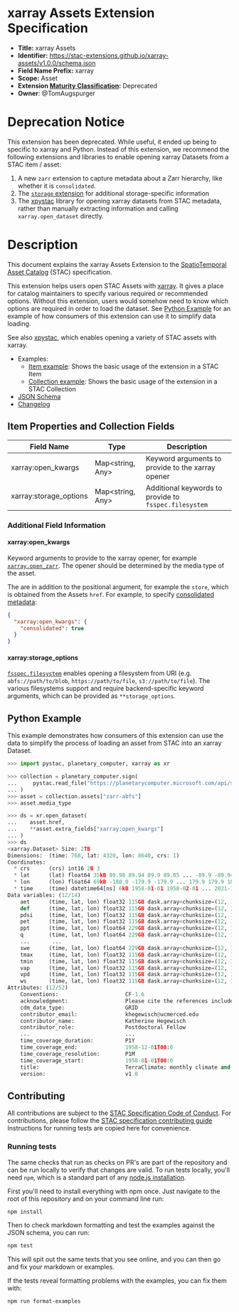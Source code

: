 # xarray Assets Extension Specification

- **Title:** xarray Assets
- **Identifier:** <https://stac-extensions.github.io/xarray-assets/v1.0.0/schema.json>
- **Field Name Prefix:** xarray
- **Scope:** Asset
- **Extension [Maturity Classification](https://github.com/radiantearth/stac-spec/tree/master/extensions/README.md#extension-maturity):** Deprecated
- **Owner**: @TomAugspurger


# Deprecation Notice

This extension has been deprecated. While useful, it ended up being to specific to xarray and Python.
Instead of this extension, we recommend the following extensions and libraries to enable opening
xarray Datasets from a STAC item / asset:

1. A new `zarr` extension to capture metadata about a Zarr hierarchy, like whether it is `consolidated`.
2. The [`storage` extension](https://github.com/stac-extensions/storage) for additional storage-specific information
3. The [xpystac](https://github.com/stac-utils/xpystac) library for opening xarray datasets from STAC metadata, rather than manually extracting information and calling `xarray.open_dataset` directly.

# Description

This document explains the xarray Assets Extension to the
[SpatioTemporal Asset Catalog](https://github.com/radiantearth/stac-spec) (STAC) specification.

This extension helps users open STAC Assets with [xarray](https://xarray.pydata.org/en/stable/). It gives a place
for catalog maintainers to specify various required or recommended options. Without this extension,
users would somehow need to know which options are required in order to load the dataset.
See [Python Example](#python-example) for an example of how consumers of this extension can use it to simplify data loading.

See also [xpystac](https://github.com/stac-utils/xpystac), which enables opening a variety of STAC assets with xarray.

- Examples:
  - [Item example](examples/item.json): Shows the basic usage of the extension in a STAC Item
  - [Collection example](examples/collection.json): Shows the basic usage of the extension in a STAC Collection
- [JSON Schema](json-schema/schema.json)
- [Changelog](./CHANGELOG.md)

## Item Properties and Collection Fields

| Field Name               | Type                      | Description                                           |
| ------------------------ | ------------------------- | ----------------------------------------------------- |
| xarray:open_kwargs       | Map<string, Any>          | Keyword arguments to provide to the xarray opener     |
| xarray:storage_options   | Map<string, Any>          | Additional keywords to provide to `fsspec.filesystem` |

### Additional Field Information

#### xarray:open_kwargs

Keyword arguments to provide to the xarray opener, for example  [`xarray.open_zarr`](https://xarray.pydata.org/en/stable/generated/xarray.open_zarr.html).
The opener should be determined by the media type of the asset.

The are in addition to the positional argument, for example the `store`, which is obtained from the Assets `href`. For example, to specify [consolidated metadata](https://zarr.readthedocs.io/en/stable/tutorial.html):

```json
{
  "xarray:open_kwargs": {
    "consolidated": true
  }
}
```

#### xarray:storage_options

[`fsspec.filesystem`](https://filesystem-spec.readthedocs.io/en/latest/api.html#fsspec.filesystem) enables opening a filesystem from URI (e.g. `abfs://path/to/blob`, `https://path/to/file`, `s3://path/to/file`). The various filesystems support and require backend-specific keyword arguments, which can be provided as `**storage_options`.

## Python Example

This example demonstrates how consumers of this extension can use the data to simplify the process of loading
an asset from STAC into an xarray Dataset.

```python
>>> import pystac, planetary_computer, xarray as xr

>>> collection = planetary_computer.sign(
...     pystac.read_file("https://planetarycomputer.microsoft.com/api/stac/v1/collections/terraclimate")
... )
>>> asset = collection.assets["zarr-abfs"]
>>> asset.media_type

>>> ds = xr.open_dataset(
...    asset.href,
...    **asset.extra_fields["xarray:open_kwargs"]
... )
>>> ds
<xarray.Dataset> Size: 2TB
Dimensions:  (time: 768, lat: 4320, lon: 8640, crs: 1)
Coordinates:
  * crs      (crs) int16 2B 3
  * lat      (lat) float64 35kB 89.98 89.94 89.9 89.85 ... -89.9 -89.94 -89.98
  * lon      (lon) float64 69kB -180.0 -179.9 -179.9 ... 179.9 179.9 180.0
  * time     (time) datetime64[ns] 6kB 1958-01-01 1958-02-01 ... 2021-12-01
Data variables: (12/14)
    aet      (time, lat, lon) float32 115GB dask.array<chunksize=(12, 1024, 1024), meta=np.ndarray>
    def      (time, lat, lon) float32 115GB dask.array<chunksize=(12, 1024, 1024), meta=np.ndarray>
    pdsi     (time, lat, lon) float32 115GB dask.array<chunksize=(12, 1024, 1024), meta=np.ndarray>
    pet      (time, lat, lon) float32 115GB dask.array<chunksize=(12, 1024, 1024), meta=np.ndarray>
    ppt      (time, lat, lon) float64 229GB dask.array<chunksize=(12, 1024, 1024), meta=np.ndarray>
    q        (time, lat, lon) float64 229GB dask.array<chunksize=(12, 1024, 1024), meta=np.ndarray>
    ...       ...
    swe      (time, lat, lon) float64 229GB dask.array<chunksize=(12, 1024, 1024), meta=np.ndarray>
    tmax     (time, lat, lon) float32 115GB dask.array<chunksize=(12, 1024, 1024), meta=np.ndarray>
    tmin     (time, lat, lon) float32 115GB dask.array<chunksize=(12, 1024, 1024), meta=np.ndarray>
    vap      (time, lat, lon) float32 115GB dask.array<chunksize=(12, 1024, 1024), meta=np.ndarray>
    vpd      (time, lat, lon) float32 115GB dask.array<chunksize=(12, 1024, 1024), meta=np.ndarray>
    ws       (time, lat, lon) float32 115GB dask.array<chunksize=(12, 1024, 1024), meta=np.ndarray>
Attributes: (12/52)
    Conventions:                     CF-1.6
    acknowledgment:                  Please cite the references included here...
    cdm_data_type:                   GRID
    contributor_email:               khegewisch@ucmerced.edu
    contributor_name:                Katherine Hegewisch
    contributor_role:                Postdoctoral Fellow
    ...                              ...
    time_coverage_duration:          P1Y
    time_coverage_end:               1958-12-01T00:0
    time_coverage_resolution:        P1M
    time_coverage_start:             1958-01-01T00:0
    title:                           TerraClimate: monthly climate and climat...
    version:                         v1.0
```

## Contributing

All contributions are subject to the
[STAC Specification Code of Conduct](https://github.com/radiantearth/stac-spec/blob/master/CODE_OF_CONDUCT.md).
For contributions, please follow the
[STAC specification contributing guide](https://github.com/radiantearth/stac-spec/blob/master/CONTRIBUTING.md) Instructions
for running tests are copied here for convenience.

### Running tests

The same checks that run as checks on PR's are part of the repository and can be run locally to verify that changes are valid. 
To run tests locally, you'll need `npm`, which is a standard part of any [node.js installation](https://nodejs.org/en/download/).

First you'll need to install everything with npm once. Just navigate to the root of this repository and on 
your command line run:
```bash
npm install
```

Then to check markdown formatting and test the examples against the JSON schema, you can run:
```bash
npm test
```

This will spit out the same texts that you see online, and you can then go and fix your markdown or examples.

If the tests reveal formatting problems with the examples, you can fix them with:
```bash
npm run format-examples
```
